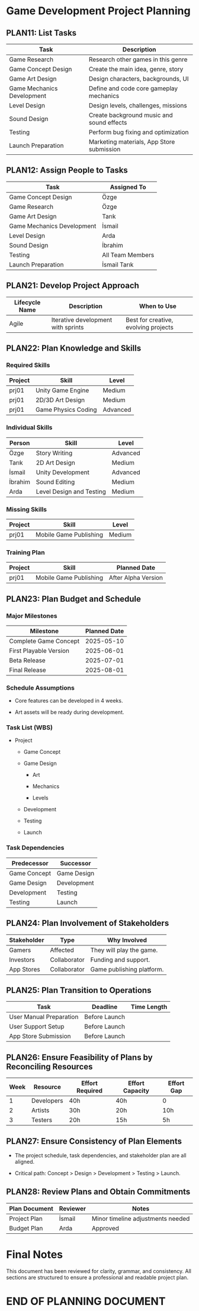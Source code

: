 # Game Development Project Planning
## PLAN11: List Tasks

| Task                       | Description                               |
| -------------------------- | ----------------------------------------- |
| Game Research              | Research other games in this genre        |
| Game Concept Design        | Create the main idea, genre, story        |
| Game Art Design            | Design characters, backgrounds, UI        |
| Game Mechanics Development | Define and code core gameplay mechanics   |
| Level Design               | Design levels, challenges, missions       |
| Sound Design               | Create background music and sound effects |
| Testing                    | Perform bug fixing and optimization       |
| Launch Preparation         | Marketing materials, App Store submission |

## PLAN12: Assign People to Tasks

| Task                       | Assigned To      |
| -------------------------- | ---------------- |
| Game Concept Design        | Özge             |
| Game Research              | Özge             |
| Game Art Design            | Tarık            |
| Game Mechanics Development | İsmail           |
| Level Design               | Arda             |
| Sound Design               | İbrahim          |
| Testing                    | All Team Members |
| Launch Preparation         | İsmail Tarık     |

## PLAN21: Develop Project Approach

| Lifecycle Name | Description                        | When to Use                          |
| -------------- | ---------------------------------- | ------------------------------------ |
| Agile          | Iterative development with sprints | Best for creative, evolving projects |

## PLAN22: Plan Knowledge and Skills

### Required Skills

| Project | Skill               | Level    |
| ------- | ------------------- | -------- |
| prj01   | Unity Game Engine   | Medium   |
| prj01   | 2D/3D Art Design    | Medium   |
| prj01   | Game Physics Coding | Advanced |

### Individual Skills

| Person  | Skill                    | Level    |
| ------- | ------------------------ | -------- |
| Özge    | Story Writing            | Advanced |
| Tarık   | 2D Art Design            | Medium   |
| İsmail  | Unity Development        | Advanced |
| İbrahim | Sound Editing            | Medium   |
| Arda    | Level Design and Testing | Medium   |

### Missing Skills

| Project | Skill                  | Level  |
| ------- | ---------------------- | ------ |
| prj01   | Mobile Game Publishing | Medium |

### Training Plan

| Project | Skill                  | Planned Date        |
| ------- | ---------------------- | ------------------- |
| prj01   | Mobile Game Publishing | After Alpha Version |

## PLAN23: Plan Budget and Schedule

### Major Milestones

| Milestone              | Planned Date |
| ---------------------- | ------------ |
| Complete Game Concept  | 2025-05-10   |
| First Playable Version | 2025-06-01   |
| Beta Release           | 2025-07-01   |
| Final Release          | 2025-08-01   |

### Schedule Assumptions

- Core features can be developed in 4 weeks.
    
- Art assets will be ready during development.
    

### Task List (WBS)

- Project
    
    - Game Concept
        
    - Game Design
        
        - Art
            
        - Mechanics
            
        - Levels
            
    - Development
        
    - Testing
        
    - Launch
        

### Task Dependencies

| Predecessor  | Successor   |
| ------------ | ----------- |
| Game Concept | Game Design |
| Game Design  | Development |
| Development  | Testing     |
| Testing      | Launch      |

## PLAN24: Plan Involvement of Stakeholders

| Stakeholder | Type         | Why Involved              |
| ----------- | ------------ | ------------------------- |
| Gamers      | Affected     | They will play the game.  |
| Investors   | Collaborator | Funding and support.      |
| App Stores  | Collaborator | Game publishing platform. |

## PLAN25: Plan Transition to Operations

| Task                    | Deadline      | Time Length |
| ----------------------- | ------------- | ----------- |
| User Manual Preparation | Before Launch |             |
| User Support Setup      | Before Launch |             |
| App Store Submission    | Before Launch |             |

## PLAN26: Ensure Feasibility of Plans by Reconciling Resources

| Week | Resource   | Effort Required | Effort Capacity | Effort Gap |
| ---- | ---------- | --------------- | --------------- | ---------- |
| 1    | Developers | 40h             | 40h             | 0          |
| 2    | Artists    | 30h             | 20h             | 10h        |
| 3    | Testers    | 20h             | 15h             | 5h         |

## PLAN27: Ensure Consistency of Plan Elements

- The project schedule, task dependencies, and stakeholder plan are all aligned.
    
- Critical path: Concept > Design > Development > Testing > Launch.
    

## PLAN28: Review Plans and Obtain Commitments

| Plan Document | Reviewer | Notes                             |
| ------------- | -------- | --------------------------------- |
| Project Plan  | İsmail   | Minor timeline adjustments needed |
| Budget Plan   | Arda     | Approved                          |

# Final Notes

This document has been reviewed for clarity, grammar, and consistency. All sections are structured to ensure a professional and readable project plan.

# END OF PLANNING DOCUMENT
